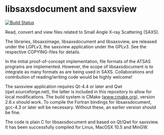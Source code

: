 libsaxsdocument and saxsview
============================

[![Build Status](https://travis-ci.org/emblsaxs/saxsview.svg?branch=master)](https://travis-ci.org/emblsaxs/saxsview)

Read, convert and view files related to Small Angle X-ray Scattering (SAXS).

The libraries, libsaxsimage, libsaxsdocument and libsaxsview, are released
under the LGPLv3, the saxsview application under the GPLv3. See the respective
COPYING-files for details.

In the initial proof-of-concept implementation, file formats of the ATSAS
programs are implemented. However, the scope of libsaxsdocument is to integrate
as many formats as are being used in SAXS. Collaborations and contribution of
reading/writing code would be highly welcome!

The saxsview application requires Qt-4.4 or later and Qwt (qwt.sourceforge.net),
the latter is included in this repository to allow for local modifications. The
build system is CMake (www.cmake.org), version 2.6.x should work. To compile
the Fortran bindings for libsaxsdocument, gcc-4.3 or later will be necessary.
Without these, an earlier version should be fine.

The code is plain C for libsaxsdocument and based on Qt/Qwt for saxsview. It
has been successfully compiled for Linux, MacOSX 10.5 and MinGW.

